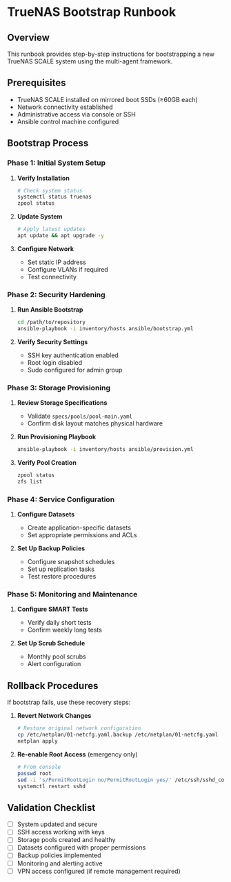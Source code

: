 # TrueNAS Bootstrap Runbook

## Overview
This runbook provides step-by-step instructions for bootstrapping a new TrueNAS SCALE system using the multi-agent framework.

## Prerequisites
- TrueNAS SCALE installed on mirrored boot SSDs (≥60GB each)
- Network connectivity established
- Administrative access via console or SSH
- Ansible control machine configured

## Bootstrap Process

### Phase 1: Initial System Setup
1. **Verify Installation**
   ```bash
   # Check system status
   systemctl status truenas
   zpool status
   ```

2. **Update System**
   ```bash
   # Apply latest updates
   apt update && apt upgrade -y
   ```

3. **Configure Network**
   - Set static IP address
   - Configure VLANs if required
   - Test connectivity

### Phase 2: Security Hardening
1. **Run Ansible Bootstrap**
   ```bash
   cd /path/to/repository
   ansible-playbook -i inventory/hosts ansible/bootstrap.yml
   ```

2. **Verify Security Settings**
   - SSH key authentication enabled
   - Root login disabled
   - Sudo configured for admin group

### Phase 3: Storage Provisioning
1. **Review Storage Specifications**
   - Validate `specs/pools/pool-main.yaml`
   - Confirm disk layout matches physical hardware

2. **Run Provisioning Playbook**
   ```bash
   ansible-playbook -i inventory/hosts ansible/provision.yml
   ```

3. **Verify Pool Creation**
   ```bash
   zpool status
   zfs list
   ```

### Phase 4: Service Configuration
1. **Configure Datasets**
   - Create application-specific datasets
   - Set appropriate permissions and ACLs

2. **Set Up Backup Policies**
   - Configure snapshot schedules
   - Set up replication tasks
   - Test restore procedures

### Phase 5: Monitoring and Maintenance
1. **Configure SMART Tests**
   - Verify daily short tests
   - Confirm weekly long tests

2. **Set Up Scrub Schedule**
   - Monthly pool scrubs
   - Alert configuration

## Rollback Procedures
If bootstrap fails, use these recovery steps:

1. **Revert Network Changes**
   ```bash
   # Restore original network configuration
   cp /etc/netplan/01-netcfg.yaml.backup /etc/netplan/01-netcfg.yaml
   netplan apply
   ```

2. **Re-enable Root Access** (emergency only)
   ```bash
   # From console
   passwd root
   sed -i 's/PermitRootLogin no/PermitRootLogin yes/' /etc/ssh/sshd_config
   systemctl restart sshd
   ```

## Validation Checklist
- [ ] System updated and secure
- [ ] SSH access working with keys
- [ ] Storage pools created and healthy
- [ ] Datasets configured with proper permissions
- [ ] Backup policies implemented
- [ ] Monitoring and alerting active
- [ ] VPN access configured (if remote management required)